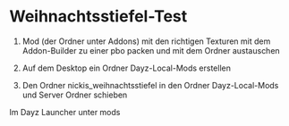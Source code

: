 # Weihnachtsstiefel-Test

1. Mod (der Ordner unter Addons) mit den richtigen Texturen mit dem Addon-Builder zu einer pbo packen und mit dem Ordner austauschen

2. Auf dem Desktop ein Ordner Dayz-Local-Mods erstellen
3. Den Ordner nickis_weihnachtsstiefel in den Ordner Dayz-Local-Mods und Server Ordner schieben
 
Im Dayz Launcher unter mods 
